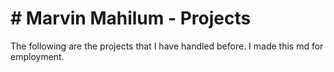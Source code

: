 # # Marvin Mahilum - Projects

The following are the projects that I have handled before. I made this md for employment.
